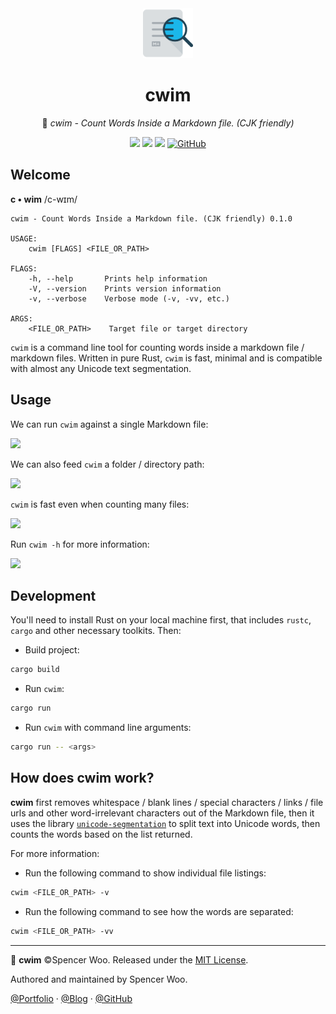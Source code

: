 <div align="center">
  <img src="assets/icon.png" alt="icon" width="80px"/>

  <h1>cwim</h1>

  🎰 <em>cwim - Count Words Inside a Markdown file. (CJK friendly)</em>

  [![](https://github.com/spencerwooo/cwim/workflows/CI%20Release/badge.svg)](https://github.com/spencerwooo/cwim/actions)
  ![](https://img.shields.io/badge/CJK-friendly-1bb7ea?logo=markdown)
  ![](https://img.shields.io/badge/rust-2018-000000?logo=rust)
  [![GitHub](https://img.shields.io/github/license/spencerwooo/cwim)](LICENSE)
</div>

## Welcome

**c • wim** /c-wɪm/

```
cwim - Count Words Inside a Markdown file. (CJK friendly) 0.1.0

USAGE:
    cwim [FLAGS] <FILE_OR_PATH>

FLAGS:
    -h, --help       Prints help information
    -V, --version    Prints version information
    -v, --verbose    Verbose mode (-v, -vv, etc.)

ARGS:
    <FILE_OR_PATH>    Target file or target directory
```

`cwim` is a command line tool for counting words inside a markdown file / markdown files. Written in pure Rust, `cwim` is fast, minimal and is compatible with almost any Unicode text segmentation.

## Usage

We can run `cwim` against a single Markdown file:

![](https://i.loli.net/2020/01/21/ur2tFDelKhYI6vO.png)

We can also feed `cwim` a folder / directory path:

![](https://i.loli.net/2020/01/21/gkAD12RmMcypsxK.png)

`cwim` is fast even when counting many files:

![](https://i.loli.net/2020/01/21/EyTve6gr2zQZK3M.png)

Run `cwim -h` for more information:

![](https://i.loli.net/2020/01/21/Lo8nRfyOjxkY6V7.png)

## Development

You'll need to install Rust on your local machine first, that includes `rustc`, `cargo` and other necessary toolkits. Then:

- Build project:

```bash
cargo build
```

- Run `cwim`:

```bash
cargo run
```

- Run `cwim` with command line arguments:

```bash
cargo run -- <args>
```

## How does cwim work?

**cwim** first removes whitespace / blank lines / special characters / links / file urls and other word-irrelevant characters out of the Markdown file, then it uses the library [`unicode-segmentation`](https://github.com/unicode-rs/unicode-segmentation) to split text into Unicode words, then counts the words based on the list returned.

For more information:

- Run the following command to show individual file listings:

```bash
cwim <FILE_OR_PATH> -v
```

- Run the following command to see how the words are separated:

```bash
cwim <FILE_OR_PATH> -vv
```

---

🎰 **cwim** ©Spencer Woo. Released under the [MIT License](LICENSE).

Authored and maintained by Spencer Woo.

[@Portfolio](https://spencerwoo.com/) · [@Blog](https://blog.spencerwoo.com/) · [@GitHub](https://github.com/spencerwooo)

